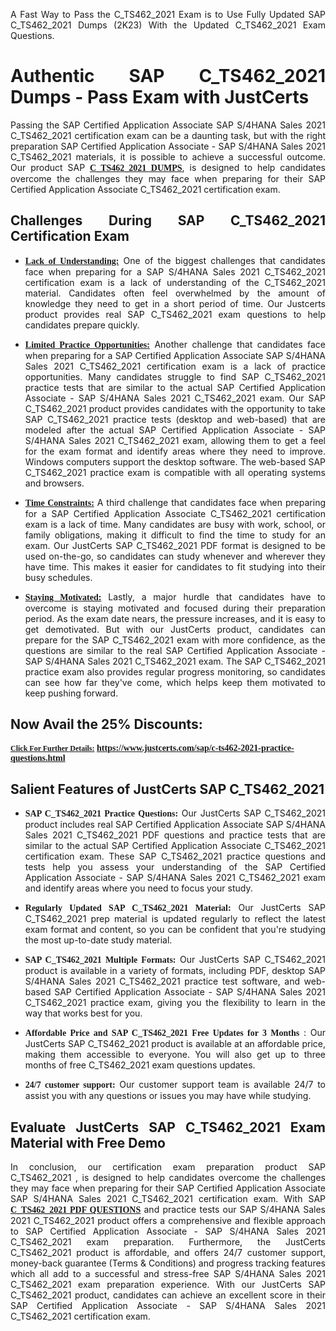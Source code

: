 <p dir="auto" style="text-align: justify;">A Fast Way to Pass the C_TS462_2021 Exam is to Use Fully Updated SAP C_TS462_2021 Dumps (2K23) With the Updated C_TS462_2021 Exam Questions.</p>

<h1 style="text-align: justify;"><strong>Authentic SAP C_TS462_2021 Dumps - Pass Exam with JustCerts</strong></h1>

<p style="text-align: justify;">Passing the SAP Certified Application Associate SAP S/4HANA Sales 2021 C_TS462_2021 certification exam can be a daunting task, but with the right preparation SAP Certified Application Associate - SAP S/4HANA Sales 2021 C_TS462_2021 materials, it is possible to achieve a successful outcome. Our product SAP <strong><a href="https://www.justcerts.com/sap/c-ts462-2021-practice-questions.html"><span style="font-family:Georgia,serif;"><u>C_TS462_2021 DUMPS</u></span></a></strong>, is designed to help candidates overcome the challenges they may face when preparing for their SAP Certified Application Associate C_TS462_2021 certification exam.</p>

<h2 style="text-align: justify;"><strong>Challenges During SAP C_TS462_2021 Certification Exam</strong></h2>

<ul>
	<li style="text-align: justify;"><u><span style="font-family:Georgia,serif;"><strong>Lack of Understanding:</strong></span></u> One of the biggest challenges that candidates face when preparing for a SAP S/4HANA Sales 2021 C_TS462_2021 certification exam is a lack of understanding of the C_TS462_2021 material. Candidates often feel overwhelmed by the amount of knowledge they need to get in a short period of time. Our Justcerts product provides real SAP C_TS462_2021 exam questions to help candidates prepare quickly.</li>
</ul>

<ul>
	<li style="text-align: justify;"><u><span style="font-family:Georgia,serif;"><strong>Limited Practice Opportunities:</strong></span></u> Another challenge that candidates face when preparing for a SAP Certified Application Associate SAP S/4HANA Sales 2021 C_TS462_2021 certification exam is a lack of practice opportunities. Many candidates struggle to find SAP C_TS462_2021 practice tests that are similar to the actual SAP Certified Application Associate - SAP S/4HANA Sales 2021 C_TS462_2021 exam. Our SAP C_TS462_2021 product provides candidates with the opportunity to take SAP C_TS462_2021 practice tests (desktop and web-based) that are modeled after the actual SAP Certified Application Associate - SAP S/4HANA Sales 2021 C_TS462_2021 exam, allowing them to get a feel for the exam format and identify areas where they need to improve. Windows computers support the desktop software. The web-based SAP C_TS462_2021 practice exam is compatible with all operating systems and browsers.</li>
</ul>

<ul>
	<li style="text-align: justify;"><u><span style="font-family:Georgia,serif;"><strong>Time Constraints:</strong></span></u> A third challenge that candidates face when preparing for a SAP Certified Application Associate C_TS462_2021 certification exam is a lack of time. Many candidates are busy with work, school, or family obligations, making it difficult to find the time to study for an exam. Our JustCerts SAP C_TS462_2021 PDF format is designed to be used on-the-go, so candidates can study whenever and wherever they have time. This makes it easier for candidates to fit studying into their busy schedules.</li>
</ul>

<ul>
	<li style="text-align: justify;"><u><span style="font-family:Georgia,serif;"><strong>Staying Motivated:</strong></span></u> Lastly, a major hurdle that candidates have to overcome is staying motivated and focused during their preparation period. As the exam date nears, the pressure increases, and it is easy to get demotivated. But with our JustCerts product, candidates can prepare for the SAP C_TS462_2021 exam with more confidence, as the questions are similar to the real SAP Certified Application Associate - SAP S/4HANA Sales 2021 C_TS462_2021 exam. The SAP C_TS462_2021 practice exam also provides regular progress monitoring, so candidates can see how far they've come, which helps keep them motivated to keep pushing forward.</li>
</ul>

<h2 style="text-align: justify;"><strong>Now Avail the 25% Discounts:</strong></h2>

<p><span style="font-size:12px;"><u><span style="font-family:Georgia,serif;"><strong>Click For Further Details:</strong></span></u></span><span style="font-size:14px;"><span style="font-family:Georgia,serif;"><strong> <a href="https://www.justcerts.com/sap/c-ts462-2021-practice-questions.html">https://www.justcerts.com/sap/c-ts462-2021-practice-questions.html</a></strong></span></span></p>

<h2 style="text-align: justify;"><strong>Salient Features of JustCerts SAP C_TS462_2021</strong></h2>

<ul>
	<li style="text-align: justify;"><span style="font-family:Georgia,serif;"><strong>SAP C_TS462_2021 Practice Questions:</strong></span> Our JustCerts SAP C_TS462_2021 product includes real SAP Certified Application Associate SAP S/4HANA Sales 2021 C_TS462_2021 PDF questions and practice tests that are similar to the actual SAP Certified Application Associate C_TS462_2021 certification exam. These SAP C_TS462_2021 practice questions and tests help you assess your understanding of the SAP Certified Application Associate - SAP S/4HANA Sales 2021 C_TS462_2021 exam and identify areas where you need to focus your study.</li>
</ul>

<ul>
	<li style="text-align: justify;"><span style="font-family:Georgia,serif;"><strong>Regularly Updated SAP C_TS462_2021 Material:</strong></span> Our JustCerts SAP C_TS462_2021 prep material is updated regularly to reflect the latest exam format and content, so you can be confident that you're studying the most up-to-date study material.</li>
</ul>

<ul>
	<li style="text-align: justify;"><span style="font-family:Georgia,serif;"><strong>SAP C_TS462_2021 Multiple Formats:</strong></span> Our JustCerts SAP C_TS462_2021 product is available in a variety of formats, including PDF, desktop SAP S/4HANA Sales 2021 C_TS462_2021 practice test software, and web-based SAP Certified Application Associate - SAP S/4HANA Sales 2021 C_TS462_2021 practice exam, giving you the flexibility to learn in the way that works best for you.</li>
</ul>

<ul>
	<li style="text-align: justify;"><span style="font-family:Georgia,serif;"><strong>Affordable Price and SAP C_TS462_2021 Free Updates for 3 Months</strong></span> : Our JustCerts SAP C_TS462_2021 product is available at an affordable price, making them accessible to everyone. You will also get up to three months of free C_TS462_2021 exam questions updates.</li>
</ul>

<ul>
	<li style="text-align: justify;"><span style="font-family:Georgia,serif;"><strong>24/7 customer support:</strong></span> Our customer support team is available 24/7 to assist you with any questions or issues you may have while studying.</li>
</ul>

<h2 style="text-align: justify;"><strong>Evaluate JustCerts SAP C_TS462_2021 Exam Material with Free Demo</strong></h2>

<p style="text-align: justify;">In conclusion, our certification exam preparation product SAP C_TS462_2021 , is designed to help candidates overcome the challenges they may face when preparing for their SAP Certified Application Associate SAP S/4HANA Sales 2021 C_TS462_2021 certification exam. With SAP <a href="https://www.justcerts.com/sap/c-ts462-2021-practice-questions.html"><u><strong><span style="font-family:Georgia,serif;">C_TS462_2021 PDF QUESTIONS</span></strong></u></a> and practice tests our SAP S/4HANA Sales 2021 C_TS462_2021 product offers a comprehensive and flexible approach to SAP Certified Application Associate - SAP S/4HANA Sales 2021 C_TS462_2021 exam preparation. Furthermore, the JustCerts C_TS462_2021 product is affordable, and offers 24/7 customer support, money-back guarantee (Terms & Conditions) and progress tracking features which all add to a successful and stress-free SAP S/4HANA Sales 2021 C_TS462_2021 exam preparation experience. With our JustCerts SAP C_TS462_2021 product, candidates can achieve an excellent score in their SAP Certified Application Associate - SAP S/4HANA Sales 2021 C_TS462_2021 certification exam.</p>
